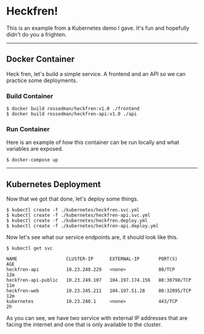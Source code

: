 # Heckfren!

This is an example from a Kubernetes demo I gave. It's fun and hopefully didn't
do you a frighten.

---

## Docker Container

Heck fren, let's build a simple service. A frontend and an API so we can practice
some deployments.

### Build Container

```
$ docker build rossedman/heckfren:v1.0 ./frontend
$ docker build rossedman/heckfren-api:v1.0 ./api
```

### Run Container

Here is an example of how this container can be run locally and what variables are
exposed.

```
$ docker-compose up
```

---

## Kubernetes Deployment

Now that we got that done, let's deploy some things.

```
$ kubectl create -f ./kubernetes/heckfren.svc.yml
$ kubectl create -f ./kubernetes/heckfren-api.svc.yml
$ kubectl create -f ./kubernetes/heckfren.deploy.yml
$ kubectl create -f ./kubernetes/heckfren-api.deploy.yml
```

Now let's see what our service endpoints are, it should look like this.

```
$ kubectl get svc

NAME                  CLUSTER-IP      EXTERNAL-IP       PORT(S)        AGE
heckfren-api          10.23.248.229   <none>            80/TCP         12m
heckfren-api-public   10.23.249.107   104.197.174.156   80:30798/TCP   11m
heckfren-web          10.23.245.211   104.197.51.28     80:32095/TCP   12m
kubernetes            10.23.240.1     <none>            443/TCP        2h
```

As you can see, we have two service with external IP addresses that are facing the
internet and one that is only available to the cluster.
